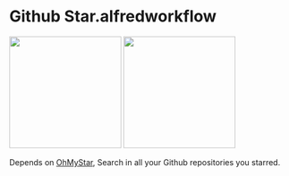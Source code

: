 # Github Star.alfredworkflow

<img src="http://www.alfredapp.com/images/logo.png" height="200"/>
<img src="http://a3.mzstatic.com/us/r30/Purple6/v4/e6/cc/64/e6cc6446-353f-3876-71fe-916cc0f85c1a/AppIcon.175x175-75.png" height="200"/>

Depends on [OhMyStar](http://www.ohmystarapp.com/), Search in all your Github repositories you starred.
